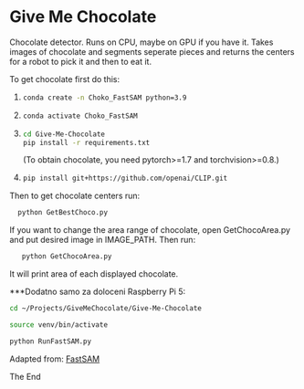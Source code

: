 # Give Me Chocolate

Chocolate detector. Runs on CPU, maybe on GPU if you have it. 
Takes images of chocolate and segments seperate pieces and returns the centers for a robot to pick it and then to eat it.

To get chocolate first do this:

1.
    ```bash
    conda create -n Choko_FastSAM python=3.9
    ```

2. 
    ```bash
    conda activate Choko_FastSAM
    ```

3. 
    ```bash
    cd Give-Me-Chocolate
    pip install -r requirements.txt
    ```
    (To obtain chocolate, you need pytorch>=1.7 and torchvision>=0.8.)

4. 
    ```bash
    pip install git+https://github.com/openai/CLIP.git
    ```

 Then to get chocolate centers run:
  ```bash
    python GetBestChoco.py
  ```

If you want to change the area range of chocolate, open GetChocoArea.py and put desired image in IMAGE_PATH. Then run:
 ```bash
    python GetChocoArea.py
  ```
It will print area of each displayed chocolate.


***Dodatno samo za doloceni Raspberry Pi 5:
```bash
cd ~/Projects/GiveMeChocolate/Give-Me-Chocolate
```
```bash
source venv/bin/activate
```
```bash
python RunFastSAM.py
```


Adapted from: [FastSAM](https://github.com/CASIA-IVA-Lab/FastSAM)

The End
